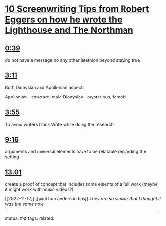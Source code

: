 
<!-- Generated by <a href="https://www.yinote.co/#installation">YiNote</a> -->

# [10 Screenwriting Tips from Robert Eggers on how he wrote the Lighthouse and The Northman](https://www.youtube.com/watch?v=2aWSXDbDSg4)

## [0:39](https://www.youtube.com/watch?v=2aWSXDbDSg4&t=39)

do not have a message
no any other intetnion beyond staying true 

## [3:11](https://www.youtube.com/watch?v=2aWSXDbDSg4&t=191)

Both Dionysian and Apollonian aspects.

Apollonian - structure, male
Dionysion - mysterious, female

## [3:55](https://www.youtube.com/watch?v=2aWSXDbDSg4&t=235)

To avoid writers block
Write while doing the research

## [9:16](https://www.youtube.com/watch?v=2aWSXDbDSg4&t=556)

arguments and universal elements have to be relatable regiarding the setting

## [13:01](https://www.youtube.com/watch?v=2aWSXDbDSg4&t=781)

create a proof of concept that includes some eleents of a full work (maybe it might work with music videos?)

[[2022-11-12]] [[paul tom anderson tips]]
*They are so similar that I thought it was the same note*


---
status: #⚙️ 
tags: 
related: 